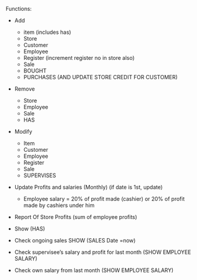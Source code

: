 ﻿Functions:


* Add 
   * item (includes has)
   * Store
   * Customer
   * Employee
   * Register (increment register no in store also)
   * Sale
   * BOUGHT
   * PURCHASES (AND UPDATE STORE CREDIT FOR CUSTOMER)


*  Remove
   * Store
   * Employee
   * Sale
   * HAS


* Modify
   * Item
   * Customer
   * Employee
   * Register
   * Sale
   * SUPERVISES


* Update Profits and salaries (Monthly) (if date is 1st, update)
   * Employee salary = 20% of profit made (cashier) or 20% of profit made by cashiers under him
* Report Of Store Profits (sum of employee profits)
* Show (HAS)
* Check ongoing sales SHOW (SALES Date =now)
* Check supervisee’s salary and profit for last month (SHOW EMPLOYEE SALARY)
* Check own salary from last month (SHOW EMPLOYEE SALARY)